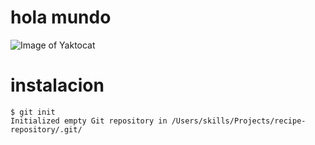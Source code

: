 # hola mundo
![Image of Yaktocat](https://octodex.github.com/images/yaktocat.png)

# instalacion

```
$ git init
Initialized empty Git repository in /Users/skills/Projects/recipe-repository/.git/
```
